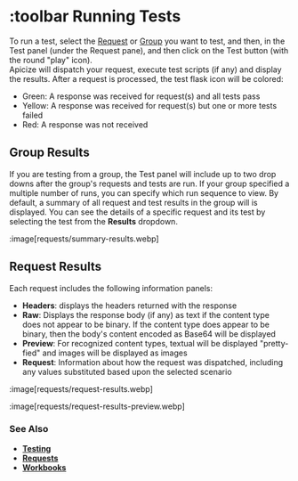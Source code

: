 # :toolbar Running Tests

To run a test, select the [Request](help:requests) or [Group](help:groups) you want to test, and then, in the Test panel (under the Request pane), and then click on the Test button (with the round "play" icon).  
Apicize will dispatch your request, execute test scripts (if any) and display the results.  After a request is processed, the test flask icon will be colored:

* Green:  A response was received for request(s) and all tests pass
* Yellow:  A response was received for request(s) but one or more tests failed
* Red:  A response was not received

## Group Results

If you are testing from a group, the Test panel will include up to two drop downs after the group's requests and tests are run.  If your group specified a multiple number of runs, you can specify which 
run sequence to view.  By default, a summary of all request and test results in the group will is displayed.  You can see the details of a specific request and its test by selecting the test from the 
**Results** dropdown.

:image[requests/summary-results.webp]

## Request Results

Each request includes the following information panels:

* **Headers**: displays the headers returned with the response
* **Raw**:  Displays the response body (if any) as text if the content type does not appear to be binary.  If the content type does appear to be binary, then the body's 
content encoded as Base64 will be displayed
* **Preview**:  For recognized content types, textual will be displayed "pretty-fied" and images will be displayed as images
* **Request**:  Information about how the request was dispatched, including any values substituted based upon the selected scenario

:image[requests/request-results.webp]

:image[requests/request-results-preview.webp]

### See Also

* [**Testing**](help:testing)
* [**Requests**](help:requests)
* [**Workbooks**](help:workbooks)